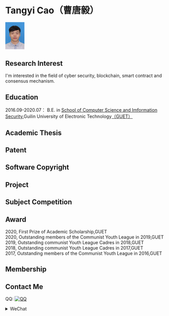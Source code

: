# Tangyi Cao（曹唐毅）

<div align=left>
<img src="../imgs/test.jpg" title="曹唐毅" alt="图片暂时无法显示" width = 12%/>
</div>

## Research Interest  
I'm interested in the field of cyber security, blockchain, smart contract and consensus mechanism.

## Education
2016.09-2020.07： B.E. in [School of Computer Science and Imformation Security](https://www.guet.edu.cn/dept3/xygk/xyjj.htm),Guilin University of Electronic Technology[（GUET）](https://www.guet.edu.cn)

## Academic Thesis

## Patent

## Software Copyright

## Project

## Subject Competition

## Award
2020, First Prize of Academic Scholarship,GUET  
2020, Outstanding members of the Communist Youth League in 2019,GUET  
2019, Outstanding communist Youth League Cadres in 2018,GUET  
2018, Outstanding communist Youth League Cadres in 2017,GUET  
2017, Outstanding members of the Communist Youth League in 2016,GUET  

## Membership

## Contact Me
QQ: <a target="_blank" href="http://wpa.qq.com/msgrd?v=3&uin=1539988923&site=qq&menu=yes"><img border="0" src="http://wpa.qq.com/pa?p=2:1539988923:52" alt=" QQ " title="点击添加我为QQ好友"/></a>
<details>
  <summary> WeChat </summary>
  <p><img src="../imgs/wechat.jpg" alt="WeChat"></p>
</details>
